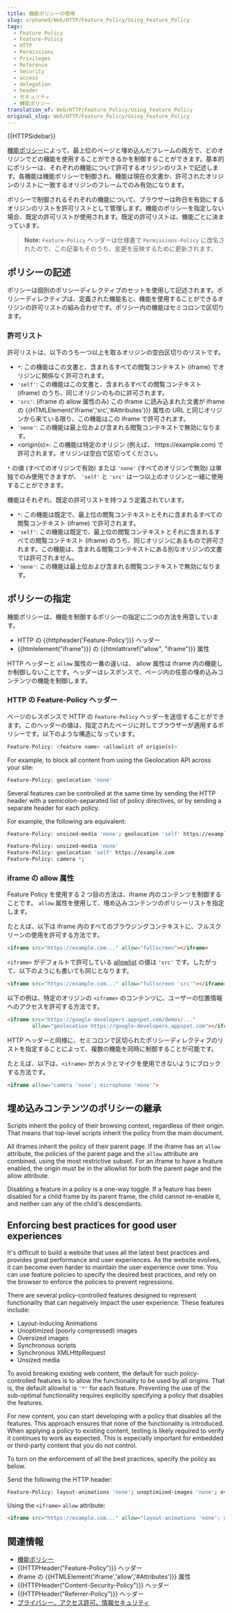 ```yaml
---
title: 機能ポリシーの使用
slug: orphaned/Web/HTTP/Feature_Policy/Using_Feature_Policy
tags:
  - Feature Policy
  - Feature-Policy
  - HTTP
  - Permissions
  - Privileges
  - Reference
  - Security
  - access
  - delegation
  - header
  - セキュリティ
  - 機能ポリシー
translation_of: Web/HTTP/Feature_Policy/Using_Feature_Policy
original_slug: Web/HTTP/Feature_Policy/Using_Feature_Policy
---
```


{{HTTPSidebar}}

[機能ポリシー](/ja/docs/Web/HTTP/Feature_Policy)によって、最上位のページと埋め込んだフレームの両方で、どのオリジンでどの機能を使用することができるかを制御することができます。基本的にポリシーは、それぞれの機能について許可するオリジンのリストで記述します。各機能は機能ポリシーで制御され、機能は現在の文書か、許可されたオリジンのリストに一致するオリジンのフレームでのみ有効になります。

ポリシーで制御されるそれぞれの機能について、ブラウザーは昨日を有効にするオリジンのリストを許可リストとして管理します。機能のポリシーを指定しない場合、既定の許可リストが使用されます。既定の許可リストは、機能ごとに決まっています。

> **Note:** `Feature-Policy` ヘッダーは仕様書で `Permissions-Policy` に改名されたので、この記事もそのうち、変更を反映するために更新されます。

## ポリシーの記述

ポリシーは個別のポリシーディレクティブのセットを使用して記述されます。ポリシーディレクティブは、定義された機能名と、機能を使用することができるオリジンの許可リストの組み合わせです。ポリシー内の機能はセミコロンで区切ります。

### 許可リスト

許可リストは、以下のうち一つ以上を取るオリジンの空白区切りのリストです。

- `*`: この機能はこの文書と、含まれるすべての閲覧コンテキスト (iframe) でオリジンに関係なく許可されます。
- `'self'`: この機能はこの文書と、含まれるすべての閲覧コンテキスト (iframe) のうち、同じオリジンのものに許可されます。
- `'src'`: (iframe の allow 属性のみ) この iframe に読み込まれた文書が iframe の {{HTMLElement('iframe','src','#Attributes')}} 属性の URL と同じオリジンから来ている限り、この機能はこの iframe で許可されます。
- `'none'`: この機能は最上位および含まれる閲覧コンテキストで無効になります。
- \<origin(s)>: この機能は特定のオリジン (例えば、 https\://example.com) で許可されます。オリジンは空白で区切ってください。

`*` の値 (すべてのオリジンで有効) または `'none'` (すべてのオリジンで無効) は単独でのみ使用できますが、 `'self'` と `'src'` は一つ以上のオリジンと一緒に使用することができます。

機能はそれぞれ、既定の許可リストを持つよう定義されています。

- `*`: この機能は既定で、最上位の閲覧コンテキストとそれに含まれるすべての閲覧コンテキスト (iframe) で許可されます。
- `'self'`: この機能は既定で、最上位の閲覧コンテキストとそれに含まれるすべての閲覧コンテキスト (iframe) のうち、同じオリジンにあるもので許可されます。この機能は、含まれる閲覧コンテキストにある別なオリジンの文書では許可されません。
- `'none'`: この機能は最上位および含まれる閲覧コンテキストで無効になります。

## ポリシーの指定

機能ポリシーは、機能を制御するポリシーの指定に二つの方法を用意しています。

- HTTP の {{httpheader('Feature-Policy')}} ヘッダー
- {{htmlelement("iframe")}} の {{htmlattrxref("allow", "iframe")}} 属性

HTTP ヘッダーと `allow` 属性の一番の違いは、 allow 属性は iframe 内の機能しか制御しないことです。ヘッダーはレスポンスで、ページ内の任意の埋め込みコンテンツの機能を制御します。

### HTTP の Feature-Policy ヘッダー

ページのレスポンスで HTTP の `Feature-Policy` ヘッダーを送信することができます。このヘッダーの値は、指定されたページに対してブラウザーが適用するポリシーです。以下のような構造になっています。

```bash
Feature-Policy: <feature name> <allowlist of origin(s)>
```

For example, to block all content from using the Geolocation API across your site:

```bash
Feature-Policy: geolocation 'none'
```

Several features can be controlled at the same time by sending the HTTP header with a semicolon-separated list of policy directives, or by sending a separate header for each policy.

For example, the following are equivalent:

```bash
Feature-Policy: unsized-media 'none'; geolocation 'self' https://example.com; camera *;

Feature-Policy: unsized-media 'none'
Feature-Policy: geolocation 'self' https://example.com
Feature-Policy: camera *;
```

### iframe の allow 属性

Feature Policy を使用する 2 つ目の方法は、iframe 内のコンテンツを制御することです。 `allow` 属性を使用して、埋め込みコンテンツのポリシーリストを指定します。

たとえば、以下は iframe 内のすべてのブラウジングコンテキストに、フルスクリーンの使用を許可する方法です。

```html
<iframe src="https://example.com..." allow="fullscreen"></iframe>
```

`<iframe>` がデフォルトで許可している [allowlist](/ja/docs/Web/HTTP/Feature_Policy/Using_Feature_Policy$edit#allowlist) の値は `'src'` です。したがって、以下のようにも書いても同じとなります。

```html
<iframe src="https://example.com..." allow="fullscreen 'src'"></iframe>
```

以下の例は、特定のオリジンの `<iframe>` のコンテンツに、ユーザーの位置情報へのアクセスを許可する方法です。

```html
<iframe src="https://google-developers.appspot.com/demos/..."
        allow="geolocation https://google-developers.appspot.com"></iframe>
```

HTTP ヘッダーと同様に、セミコロンで区切られたポリシーディレクティブのリストを指定することによって、複数の機能を同時に制御することが可能です。

たとえば、以下は、`<iframe>` がカメラとマイクを使用できないようにブロックする方法です。

```html
<iframe allow="camera 'none'; microphone 'none'">
```

## 埋め込みコンテンツのポリシーの継承

Scripts inherit the policy of their browsing context, regardless of their origin. That means that top-level scripts inherit the policy from the main document.

All iframes inherit the policy of their parent page. If the iframe has an `allow` attribute, the policies of the parent page and the `allow` attribute are combined, using the most restrictive subset. For an iframe to have a feature enabled, the origin must be in the allowlist for both the parent page and the allow attribute.

Disabling a feature in a policy is a one-way toggle. If a feature has been disabled for a child frame by its parent frame, the child cannot re-enable it, and neither can any of the child's descendants.

## Enforcing best practices for good user experiences

It's difficult to build a website that uses all the latest best practices and provides great performance and user experiences. As the website evolves, it can become even harder to maintain the user experience over time. You can use feature policies to specify the desired best practices, and rely on the browser to enforce the policies to prevent regressions.

There are several policy-controlled features designed to represent functionality that can negatively impact the user experience. These features include:

- Layout-inducing Animations
- Unoptimized (poorly compressed) images
- Oversized images
- Synchronous scripts
- Synchronous XMLHttpRequest
- Unsized media

To avoid breaking existing web content, the default for such policy-controlled features is to allow the functionality to be used by all origins. That is, the default allowlist is `'*'` for each feature. Preventing the use of the sub-optimal functionality requires explicitly specifying a policy that disables the features.

For new content, you can start developing with a policy that disables all the features. This approach ensures that none of the functionality is introduced. When applying a policy to existing content, testing is likely required to verify it continues to work as expected. This is especially important for embedded or third-party content that you do not control.

To turn on the enforcement of all the best practices, specify the policy as below.

Send the following the HTTP header:

```bash
Feature-Policy: layout-animations 'none'; unoptimized-images 'none'; oversized-images 'none'; sync-script 'none'; sync-xhr 'none'; unsized-media 'none';
```

Using the `<iframe>` `allow` attribute:

```html
<iframe src="https://example.com..." allow="layout-animations 'none'; unoptimized-images 'none'; oversized-images 'none'; sync-script 'none'; sync-xhr 'none'; unsized-media 'none';"></iframe>
```

## 関連情報

- [機能ポリシー](/ja/docs/Web/HTTP/Feature_Policy)
- {{HTTPHeader("Feature-Policy")}} ヘッダー
- iframe の {{HTMLElement('iframe','allow','#Attributes')}} 属性
- {{HTTPHeader("Content-Security-Policy")}} ヘッダー
- {{HTTPHeader("Referrer-Policy")}} ヘッダー
- [プライバシー、アクセス許可、情報セキュリティ](/ja/docs/Web/Privacy)
